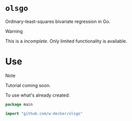 # `olsgo`

Ordinary-least-squares bivariate regression in Go.

>[!WARNING]
>This is a _incomplete_. Only limited functionality is available.

# Use

>[!NOTE]
>Tutorial coming soon.

To use what's already created:

```go
package main

import "github.com/w-decker/olsgo"
```

